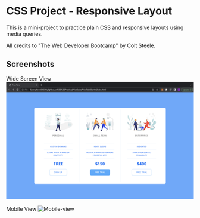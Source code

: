 # CSS Project - Responsive Layout

This is a mini-project to practice plain CSS and responsive layouts using media queries.

All credits to "The Web Developer Bootcamp" by Colt Steele.

## Screenshots

Wide Screen View
![Wide-screen-view](https://github.com/kowo0403hk/PriceTable/blob/master/docs/Wide-screen-view.png?raw=true)

Mobile View
![Mobile-view](https://github.com/kowo0403hk/PriceTable/blob/master/docs/Mobile-view.png?raw=true)
